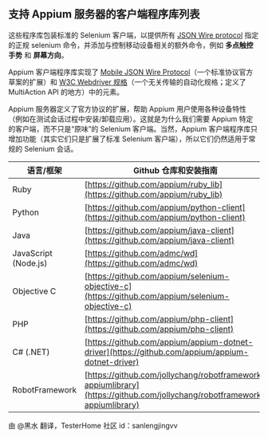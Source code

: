 ## 支持 Appium 服务器的客户端程序库列表

这些程序库包装标准的 Selenium 客户端，以提供所有 [JSON Wire protocol](https://w3c.github.io/webdriver/webdriver-spec.html) 指定的正规 selenium 命令，并添加与控制移动设备相关的额外命令，例如 **多点触控手势** 和 **屏幕方向**。

Appium 客户端程序库实现了 [Mobile JSON Wire Protocol](https://github.com/SeleniumHQ/mobile-spec/blob/master/spec-draft.md)（一个标准协议官方草案的扩展）和 [W3C Webdriver 规格](https://dvcs.w3.org/hg/webdriver/raw-file/default/webdriver-spec.html)（一个无关传输的自动化规格；定义了 MultiAction API 的地方）中的元素。

Appium 服务器定义了官方协议的扩展，帮助 Appium 用户使用各种设备特性（例如在测试会话过程中安装/卸载应用）。这就是为什么我们需要 Appium 特定的客户端，而不只是“原味”的 Selenium 客户端。当然，Appium 客户端程序库只增加功能（其实它们只是扩展了标准 Selenium 客户端），所以它们仍然适用于常规的 Selenium 会话。

语言/框架 | Github 仓库和安装指南 |
----- | ----- |
Ruby | [https://github.com/appium/ruby_lib](https://github.com/appium/ruby_lib)
Python | [https://github.com/appium/python-client](https://github.com/appium/python-client)
Java | [https://github.com/appium/java-client](https://github.com/appium/java-client)
JavaScript (Node.js) | [https://github.com/admc/wd](https://github.com/admc/wd)
Objective C | [https://github.com/appium/selenium-objective-c](https://github.com/appium/selenium-objective-c)
PHP | [https://github.com/appium/php-client](https://github.com/appium/php-client)
C# (.NET) | [https://github.com/appium/appium-dotnet-driver](https://github.com/appium/appium-dotnet-driver)
RobotFramework | [https://github.com/jollychang/robotframework-appiumlibrary](https://github.com/jollychang/robotframework-appiumlibrary)

由 @黑水 翻译，TesterHome 社区 id：sanlengjingvv